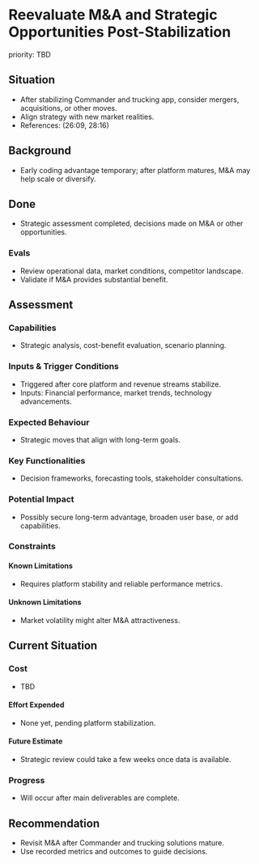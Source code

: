 # Reevaluate M&A and Strategic Opportunities Post-Stabilization

priority: TBD

## Situation

- After stabilizing Commander and trucking app, consider mergers, acquisitions,
  or other moves.
- Align strategy with new market realities.
- References: (26:09, 28:16)

## Background

- Early coding advantage temporary; after platform matures, M&A may help scale
  or diversify.

## Done

- Strategic assessment completed, decisions made on M&A or other opportunities.

### Evals

- Review operational data, market conditions, competitor landscape.
- Validate if M&A provides substantial benefit.

## Assessment

### Capabilities

- Strategic analysis, cost-benefit evaluation, scenario planning.

### Inputs & Trigger Conditions

- Triggered after core platform and revenue streams stabilize.
- Inputs: Financial performance, market trends, technology advancements.

### Expected Behaviour

- Strategic moves that align with long-term goals.

### Key Functionalities

- Decision frameworks, forecasting tools, stakeholder consultations.

### Potential Impact

- Possibly secure long-term advantage, broaden user base, or add capabilities.

### Constraints

#### Known Limitations

- Requires platform stability and reliable performance metrics.

#### Unknown Limitations

- Market volatility might alter M&A attractiveness.

## Current Situation

### Cost

- TBD

#### Effort Expended

- None yet, pending platform stabilization.

#### Future Estimate

- Strategic review could take a few weeks once data is available.

### Progress

- Will occur after main deliverables are complete.

## Recommendation

- Revisit M&A after Commander and trucking solutions mature.
- Use recorded metrics and outcomes to guide decisions.
